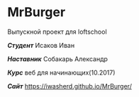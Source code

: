 # MrBurger
Выпускной проект для loftschool

***Студент*** Исаков Иван

***Наставник*** Собакарь Александр

***Курс*** веб для начинающих(10.2017)

***Сайт*** https://iwasherd.github.io/MrBurger/

